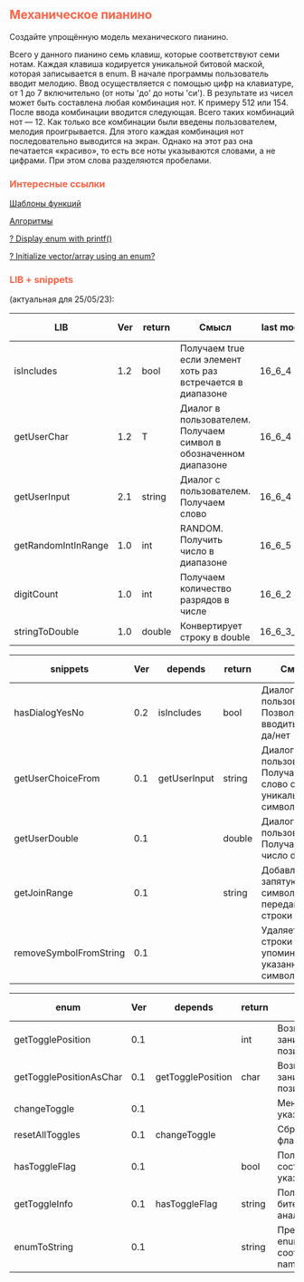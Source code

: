 <style>
t { color: Tomato }
</style>

## <t>Механическое пианино</t>

Создайте упрощённую модель механического пианино.

Всего у данного пианино семь клавиш, которые соответствуют семи нотам.
Каждая клавиша кодируется уникальной битовой маской, которая записывается в enum.
В начале программы пользователь вводит мелодию.
Ввод осуществляется с помощью цифр на клавиатуре, от 1 до 7 включительно (от ноты 'до' до ноты 'си').
В результате из чисел может быть составлена любая комбинация нот.
К примеру 512 или 154.
После ввода комбинации вводится следующая.
Всего таких комбинаций нот — 12.
Как только все комбинации были введены пользователем, мелодия проигрывается.
Для этого каждая комбинация нот последовательно выводится на экран.
Однако на этот раз она печатается «красиво», то есть все ноты указываются словами, а не цифрами.
При этом слова разделяются пробелами.

### <t>Интересные ссылки</t>

[Шаблоны функций](https://metanit.com/cpp/tutorial/9.2.php)

[Алгоритмы](https://academy.yandex.ru/handbook/cpp/article/algorithms)

[? Display enum with printf()](https://stackoverflow.com/questions/2161790/can-i-display-the-value-of-an-enum-with-printf)

[? Initialize vector/array using an enum?](https://stackoverflow.com/questions/27532072/how-do-i-initialize-vector-array-using-an-enum)

### <t>LIB + snippets</t>

(актуальная для 25/05/23):

| LIB                 | Ver | return | Смысл                                                            | last mod | prev mod |
|---------------------|-----|--------|------------------------------------------------------------------|----------|----------|
| isIncludes          | 1.2 | bool   | Получаем true если элемент хоть раз встречается в диапазоне      | 16_6_4   | 16_6_1   |
| getUserChar         | 1.2 | T      | Диалог в пользователем. Получаем символ в обозначенном диапазоне | 16_6_4   | 16_6_1   |
| getUserInput        | 2.1 | string | Диалог с пользователем. Получаем слово                           | 16_6_4   | 16_6_5   |
| getRandomIntInRange | 1.0 | int    | RANDOM. Получить число в диапазоне                               | 16_6_5   |          |
| digitCount          | 1.0 | int    | Получаем количество разрядов в числе                             | 16_6_2   |          |
| stringToDouble      | 1.0 | double | Конвертирует строку в double                                     | 16_6_3_1 |          |

| snippets               | Ver | depends      | return | Смысл                                                          | last mod | prev mod |
|------------------------|-----|--------------|--------|----------------------------------------------------------------|----------|----------|
| hasDialogYesNo         | 0.2 | isIncludes   | bool   | Диалог с пользователем. Позволяет вводить лишь да/нет          | 16_6_1   | 16_6_5   |
| getUserChoiceFrom      | 0.1 | getUserInput | string | Диалог с пользователем. Получаем слово с уникальными символами | 16_6_5   |          |
| getUserDouble          | 0.1 |              | double | Диалог с пользователем. Получает число double                  | 16_6_1   |          |
| getJoinRange           | 0.1 |              | string | Добавляет запятую между символами переданной строки            | 16_6_5   |          |
| removeSymbolFromString | 0.1 |              |        | Удаляет из строки упоминания указанного символа                | 16_6_3_1 |          |

| enum                    | Ver | depends           | return | Смысл                                          | last mod |
|-------------------------|-----|-------------------|--------|------------------------------------------------|----------|
| getTogglePosition       | 0.1 |                   | int    | Возвращает занимаемую позицию в enum           | 16_6_5   |
| getTogglePositionAsChar | 0.1 | getTogglePosition | char   | Возвращает занимаемую позицию в enum           | 16_6_5   |
| changeToggle            | 0.1 |                   |        | Меняет флаг указанного бита                    | 16_6_5   |
| resetAllToggles         | 0.1 | changeToggle      |        | Сбрасывает все флаги                           | 16_6_5   |
| hasToggleFlag           | 0.1 |                   | bool   | Получить состояние указанного бита             | 16_6_5   |
| getToggleInfo           | 0.1 | hasToggleFlag     | string | Получить отчет о бите в строковом аналоге JSON | 16_6_5   |
| enumToString            | 0.1 |                   | string | Преобразовывает enum в соответствующий name    | 16_6_4   |
